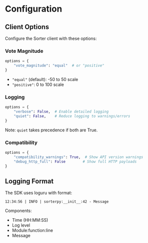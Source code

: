 # Configuration

## Client Options

Configure the Sorter client with these options:

### Vote Magnitude

```python
options = {
    "vote_magnitude": "equal"  # or "positive"
}
```

- `"equal"` (default): -50 to 50 scale
- `"positive"`: 0 to 100 scale

### Logging

```python
options = {
    "verbose": False,  # Enable detailed logging
    "quiet": False,    # Reduce logging to warnings/errors
}
```

Note: `quiet` takes precedence if both are True.

### Compatibility

```python
options = {
    "compatibility_warnings": True,  # Show API version warnings
    "debug_http_full": False        # Show full HTTP payloads
}
```

## Logging Format

The SDK uses loguru with format:
```
12:34:56 | INFO | sorterpy:__init__:42 - Message
```

Components:
- Time (HH:MM:SS)
- Log level
- Module:function:line
- Message
